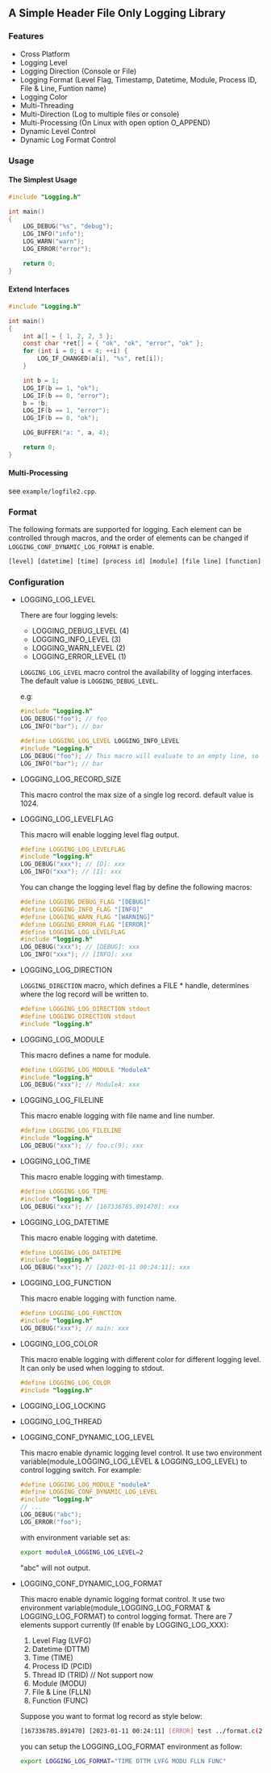 ## A Simple Header File Only Logging Library

### Features

- Cross Platform
- Logging Level
- Logging Direction (Console or File)
- Logging Format (Level Flag, Timestamp, Datetime, Module, Process ID, File & Line, Funtion name)
- Logging Color
- Multi-Threading
- Multi-Direction (Log to multiple files or console)
- Multi-Processing (On Linux with open option O_APPEND)
- Dynamic Level Control
- Dynamic Log Format Control

### Usage

#### The Simplest Usage

```C
#include "Logging.h"

int main()
{
    LOG_DEBUG("%s", "debug");
    LOG_INFO("info");
    LOG_WARN("warn");
    LOG_ERROR("error");

    return 0;
}
```

#### Extend Interfaces

```C
#include "Logging.h"

int main()
{
    int a[] = { 1, 2, 2, 3 };
    const char *ret[] = { "ok", "ok", "error", "ok" };
    for (int i = 0; i < 4; ++i) {
        LOG_IF_CHANGED(a[i], "%s", ret[i]);
    }

    int b = 1;
    LOG_IF(b == 1, "ok");
    LOG_IF(b == 0, "error");
    b = !b;
    LOG_IF(b == 1, "error");
    LOG_IF(b == 0, "ok");

    LOG_BUFFER("a: ", a, 4);

    return 0;
}
```

#### Multi-Processing

see `example/logfile2.cpp`.

### Format

The following formats are supported for logging. Each element can be controlled through macros, and the order of elements can be changed if `LOGGING_CONF_DYNAMIC_LOG_FORMAT` is enable.

```txt
[level] [datetime] [time] [process id] [module] [file line] [function]: message
```

### Configuration

- LOGGING_LOG_LEVEL

  There are four logging levels:

  - LOGGING_DEBUG_LEVEL (4)
  - LOGGING_INFO_LEVEL (3)
  - LOGGING_WARN_LEVEL (2)
  - LOGGING_ERROR_LEVEL (1)

  `LOGGING_LOG_LEVEL` macro control the availability of logging interfaces. The default value is `LOGGING_DEBUG_LEVEL`.

  e.g:

  ```C
  #include "Logging.h"
  LOG_DEBUG("foo"); // foo
  LOG_INFO("bar"); // bar
  ```

  ```C
  #define LOGGING_LOG_LEVEL LOGGING_INFO_LEVEL
  #include "Logging.h"
  LOG_DEBUG("foo"); // This macro will evaluate to an empty line, so "foo" will no output
  LOG_INFO("bar"); // bar
  ```

- LOGGING_LOG_RECORD_SIZE

  This macro control the max size of a single log record. default value is 1024.

- LOGGING_LOG_LEVELFLAG

  This macro will enable logging level flag output.

  ```C
  #define LOGGING_LOG_LEVELFLAG
  #include "logging.h"
  LOG_DEBUG("xxx"); // [D]: xxx
  LOG_INFO("xxx"); // [I]: xxx
  ```

  You can change the logging level flag by define the following macros:

  ```C
  #define LOGGING_DEBUG_FLAG "[DEBUG]"
  #define LOGGING_INFO_FLAG "[INFO]"
  #define LOGGING_WARN_FLAG "[WARNING]"
  #define LOGGING_ERROR_FLAG "[ERROR]"
  #define LOGGING_LOG_LEVELFLAG
  #include "logging.h"
  LOG_DEBUG("xxx"); // [DEBUG]: xxx
  LOG_INFO("xxx"); // [INFO]: xxx
  ```

- LOGGING_LOG_DIRECTION

  `LOGGING_DIRECTION` macro, which defines a FILE * handle, determines where the log record will be written to.

  ```C
  #define LOGGING_LOG_DIRECTION stdout
  #define LOGGING_DIRECTION stdout
  #include "logging.h"
  ```

- LOGGING_LOG_MODULE

  This macro defines a name for module.

  ```C
  #define LOGGING_LOG_MODULE "ModuleA"
  #include "logging.h"
  LOG_DEBUG("xxx"); // ModuleA: xxx
  ```

- LOGGING_LOG_FILELINE

  This macro enable logging with file name and line number.

  ```C
  #define LOGGING_LOG_FILELINE
  #include "logging.h"
  LOG_DEBUG("xxx"); // foo.c(9): xxx
  ```

- LOGGING_LOG_TIME

  This macro enable logging with timestamp.

  ```C
  #define LOGGING_LOG_TIME
  #include "logging.h"
  LOG_DEBUG("xxx"); // [167336785.891470]: xxx
  ```

- LOGGING_LOG_DATETIME

  This macro enable logging with datetime.

  ```C
  #define LOGGING_LOG_DATETIME
  #include "logging.h"
  LOG_DEBUG("xxx"); // [2023-01-11 00:24:11]: xxx
  ```

- LOGGING_LOG_FUNCTION

  This macro enable logging with function name.

  ```C
  #define LOGGING_LOG_FUNCTION
  #include "logging.h"
  LOG_DEBUG("xxx"); // main: xxx
  ```

- LOGGING_LOG_COLOR

  This macro enable logging with different color for different logging level. It can only be used when logging to stdout.

  ```C
  #define LOGGING_LOG_COLOR
  #include "logging.h"
  ```

- LOGGING_LOG_LOCKING
- LOGGING_LOG_THREAD
- LOGGING_CONF_DYNAMIC_LOG_LEVEL

  This macro enable dynamic logging level control. It use two environment variable(module_LOGGING_LOG_LEVEL & LOGGING_LOG_LEVEL) to control logging switch. For example:

  ```C
  #define LOGGING_LOG_MODULE "moduleA"
  #define LOGGING_CONF_DYNAMIC_LOG_LEVEL
  #include "logging.h"
  // ...
  LOG_DEBUG("abc");
  LOG_ERROR("foo");
  ```

  with environment variable set as:

  ```sh
  export moduleA_LOGGING_LOG_LEVEL=2
  ```

  "abc" will not output.

- LOGGING_CONF_DYNAMIC_LOG_FORMAT

  This macro enable dynamic logging format control. It use two environment variable(module_LOGGING_LOG_FORMAT & LOGGING_LOG_FORMAT) to control logging format. There are 7 elements support currently (If enable by LOGGING_LOG_XXX):

  1. Level Flag (LVFG)
  2. Datetime (DTTM)
  3. Time (TIME)
  4. Process ID (PCID)
  5. Thread ID (TRID) // Not support now
  6. Module (MODU)
  7. File & Line (FLLN)
  8. Function (FUNC)

  Suppose you want to format log record as style below:

  ```sh
  [167336785.891470] [2023-01-11 00:24:11] [ERROR] test ../format.c(21) main: debug
  ```

  you can setup the LOGGING_LOG_FORMAT environment as follow:

  ```sh
  export LOGGING_LOG_FORMAT="TIME DTTM LVFG MODU FLLN FUNC"
  ```
